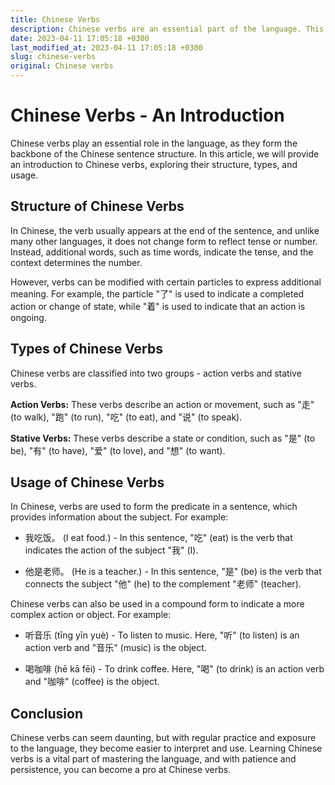 ```yaml
---
title: Chinese Verbs
description: Chinese verbs are an essential part of the language. This article provides an introduction to Chinese verbs, their structure, types, and usage.
date: 2023-04-11 17:05:18 +0300
last_modified_at: 2023-04-11 17:05:18 +0300
slug: chinese-verbs
original: Chinese verbs
---
```

# Chinese Verbs - An Introduction

Chinese verbs play an essential role in the language, as they form the backbone of the Chinese sentence structure. In this article, we will provide an introduction to Chinese verbs, exploring their structure, types, and usage.

## Structure of Chinese Verbs

In Chinese, the verb usually appears at the end of the sentence, and unlike many other languages, it does not change form to reflect tense or number. Instead, additional words, such as time words, indicate the tense, and the context determines the number.

However, verbs can be modified with certain particles to express additional meaning. For example, the particle "了" is used to indicate a completed action or change of state, while "着" is used to indicate that an action is ongoing.

## Types of Chinese Verbs

Chinese verbs are classified into two groups - action verbs and stative verbs.

**Action Verbs:** These verbs describe an action or movement, such as "走" (to walk), "跑" (to run), "吃" (to eat), and "说" (to speak).

**Stative Verbs:** These verbs describe a state or condition, such as "是" (to be), "有" (to have), "爱" (to love), and "想" (to want).

## Usage of Chinese Verbs

In Chinese, verbs are used to form the predicate in a sentence, which provides information about the subject. For example:

- 我吃饭。 (I eat food.) - In this sentence, "吃" (eat) is the verb that indicates the action of the subject "我" (I). 

- 他是老师。 (He is a teacher.) - In this sentence, "是" (be) is the verb that connects the subject "他" (he) to the complement "老师" (teacher).

Chinese verbs can also be used in a compound form to indicate a more complex action or object. For example:

- 听音乐 (tīng yīn yuè) - To listen to music. Here, "听" (to listen) is an action verb and "音乐" (music) is the object.

- 喝咖啡 (hē kā fēi) - To drink coffee. Here, "喝" (to drink) is an action verb and "咖啡" (coffee) is the object.

## Conclusion

Chinese verbs can seem daunting, but with regular practice and exposure to the language, they become easier to interpret and use. Learning Chinese verbs is a vital part of mastering the language, and with patience and persistence, you can become a pro at Chinese verbs.